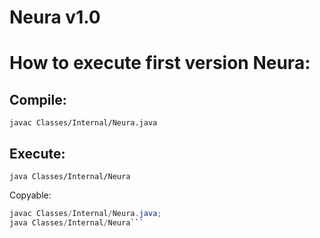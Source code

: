 # Neura v1.0

# How to execute first version Neura:
## Compile: 
``javac Classes/Internal/Neura.java``

## Execute:
``java Classes/Internal/Neura``<br>

Copyable:
```Java
javac Classes/Internal/Neura.java;
java Classes/Internal/Neura```
